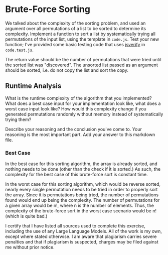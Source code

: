 # Brute-Force Sorting

We talked about the complexity of the sorting problem, and used an argument over
all permutations of a list to be sorted to determine its complexity. Implement
a function to sort a list by systematically trying all permutations of the input
list, using the template in `code.js`. Test your new function; I've provided
some basic testing code that uses [jsverify](https://jsverify.github.io/) in
`code.test.js`.

The return value should be the number of permutations that were tried until the
sorted list was "discovered". The unsorted list passed as an argument should be
sorted, i.e. do not copy the list and sort the copy.

## Runtime Analysis

What is the runtime complexity of the algorithm that you implemented? What does
a best case input for your implementation look like, what does a worst case
input look like? How would this complexity change if you generated permutations
randomly without memory instead of systematically trying them?

Describe your reasoning and the conclusion you've come to. Your reasoning is the
most important part. Add your answer to this markdown file.


### Best Case

In the best case for this sorting algorithm, the array is already sorted, and nothing needs to be done (other than the check if it is sorted.) As such, the complexity for the best case of this brute-force sort is constant time. 

In the worst case for this sorting algorithm, which would be reverse sorted, nearly every single permutation needs to be tried in order to properly sort the array. Since it is permutations being tried, the number of permutations found would end up being the complexity. The number of permutations for a given array would be n!, where n is the number of elements. Thus, the complexity of the brute-force sort in the worst case scenario would be n!  (which is quite bad.)

I certify that I have listed all sources used to complete this exercise, including the use of any Large Language Models. All of the work is my own, except where stated otherwise. I am aware that plagiarism carries severe penalties and that if plagiarism is suspected, charges may be filed against me without prior notice.
